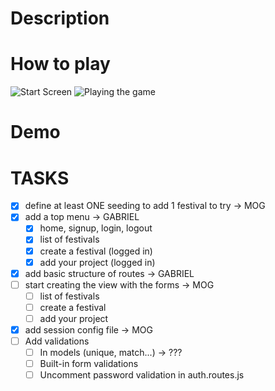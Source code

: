 # Description

# How to play

![Start Screen]() ![Playing the game]()

# Demo

# TASKS

- [x] define at least ONE seeding to add 1 festival to try -> MOG
- [x] add a top menu -> GABRIEL
  - [x] home, signup, login, logout
  - [x] list of festivals
  - [x] create a festival (logged in)
  - [x] add your project (logged in)
- [x] add basic structure of routes -> GABRIEL
- [ ] start creating the view with the forms -> MOG
  - [ ] list of festivals
  - [ ] create a festival
  - [ ] add your project
- [x] add session config file -> MOG
- [ ] Add validations 
  - [ ] In models (unique, match...) -> ???
  - [ ] Built-in form validations
  - [ ] Uncomment password validation in auth.routes.js
